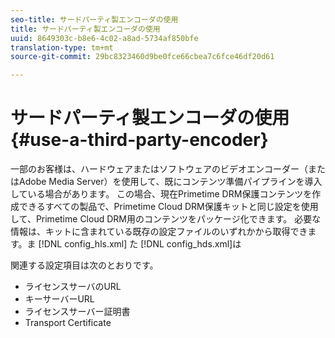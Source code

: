 ```yaml
---
seo-title: サードパーティ製エンコーダの使用
title: サードパーティ製エンコーダの使用
uuid: 8649303c-b8e6-4c02-a8ad-5734af850bfe
translation-type: tm+mt
source-git-commit: 29bc8323460d9be0fce66cbea7c6fce46df20d61

---
```



# サードパーティ製エンコーダの使用{#use-a-third-party-encoder}

一部のお客様は、ハードウェアまたはソフトウェアのビデオエンコーダー（またはAdobe Media Server）を使用して、既にコンテンツ準備パイプラインを導入している場合があります。 この場合、現在Primetime DRM保護コンテンツを作成できるすべての製品で、Primetime Cloud DRM保護キットと同じ設定を使用して、Primetime Cloud DRM用のコンテンツをパッケージ化できます。 必要な情報は、キットに含まれている既存の設定ファイルのいずれかから取得できます。ま [!DNL config_hls.xml] た [!DNL config_hds.xml]は

関連する設定項目は次のとおりです。

* ライセンスサーバのURL
* キーサーバーURL
* ライセンスサーバー証明書
* Transport Certificate

